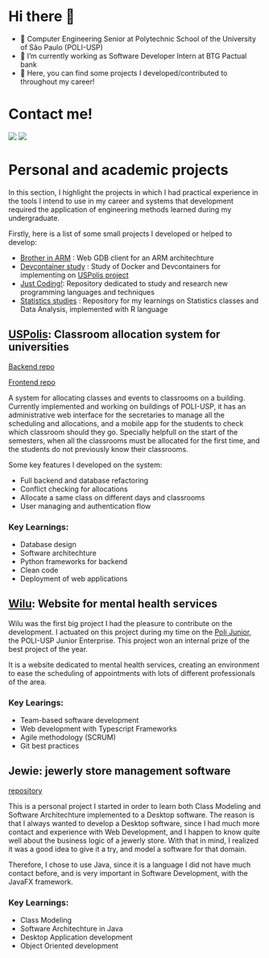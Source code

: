# Hi there 👋

- 🔭 Computer Engineering Senior at Polytechnic School of the University of São Paulo (POLI-USP)
- ️💼 I’m currently working as Software Developer Intern at BTG Pactual bank
- 💬 Here, you can find some projects I developed/contributed to throughout my career!

# Contact me!
<div>
<a href="https://www.linkedin.com/in/henrique-fuga-duran-b2a1b0234/" target="_blank"><img src="https://img.shields.io/badge/-LinkedIn-%230077B5?style=for-the-badge&logo=linkedin&logoColor=white" target="_blank"></a> 
<a href = "mailto:henriqueduran15@gmail.com"><img src="https://img.shields.io/badge/-Gmail-%23333?style=for-the-badge&logo=gmail&logoColor=white" target="_blank"></a>
</div>

# Personal and academic projects

In this section, I highlight the projects in which I had practical experience in the tools I intend to use in my career and systems that development required the application 
of engineering methods learned during my undergraduate.

Firstly, here is a list of some small projects I developed or helped to develop:

- [Brother in ARM](https://github.com/brunoVA101/lab-proc) : Web GDB client for an ARM architechture
- [Devcontainer study](https://github.com/hfduran/devcontainer) : Study of Docker and Devcontainers for implementing on [USPolis project](#uspolis-classroom-allocation-system-for-universities)
- [Just Coding!](http://github.com/hfduran/just-coding): Repository dedicated to study and research new programming languages and techniques
- [Statistics studies](https://github.com/hfduran/statistics) : Repository for my learnings on Statistics classes and Data Analysis, implemented with R language

## [USPolis](https://www.uspolis.com.br): Classroom allocation system for universities

[Backend repo](https://github.com/PCS-Poli-USP/USPolis-DB-Migration)

[Frontend repo](https://github.com/PCS-Poli-USP/USPolis-Admin-Frontend)

A system for allocating classes and events to classrooms on a building. Currently implemented and working on buildings of POLI-USP, it has an administrative web interface for the secretaries to manage all the scheduling and allocations, and a mobile app for the students to check which classroom should they go. Specially helpfull on the start of the semesters, when all the classrooms must be allocated for the first time, and the students do not previously know their classrooms.

Some key features I developed on the system:
- Full backend and database refactoring
- Conflict checking for allocations
- Allocate a same class on different days and classrooms
- User managing and authentication flow

### Key Learnings:
- Database design
- Software architechture
- Python frameworks for backend
- Clean code
- Deployment of web applications

## [Wilu](https://wiluapp.com): Website for mental health services

Wilu was the first big project I had the pleasure to contribute on the development. I actuated on this project during my time on the [Poli Junior](https://polijunior.com.br/), the POLI-USP Junior Enterprise. This project won an internal prize of the best project of the year.

It is a website dedicated to mental health services, creating an environment to ease the scheduling of appointments with lots of different professionals of the area. 

### Key Learings:
- Team-based software development
- Web development with Typescript Frameworks
- Agile methodology (SCRUM)
- Git best practices

## Jewie: jewerly store management software

[repository](https://github.com/hfduran/jewie)

This is a personal project I started in order to learn both Class Modeling and Software Architechture implemented to a Desktop software. The reason is that I always wanted to develop a Desktop software, since I had much more contact and experience with Web Development, and I happen to know quite well about the business logic of a jewerly store. With that in mind, I realized it was a good idea to give it a try, and model a software for that domain.

Therefore, I chose to use Java, since it is a language I did not have much contact before, and is very important in Software Development, with the JavaFX framework.

### Key Learnings:
- Class Modeling
- Software Architechture in Java
- Desktop Application development
- Object Oriented development

